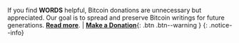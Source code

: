 If you find **WORDS** helpful, Bitcoin donations are unnecessary but appreciated. Our goal is to spread and preserve Bitcoin writings for future generations. [**Read more**](https://bitcoinwords.github.io/about/##goals-and-scope). | [**Make a Donation**](https://paywall.link/to/thanks){: .btn .btn--warning }
{: .notice--info}
